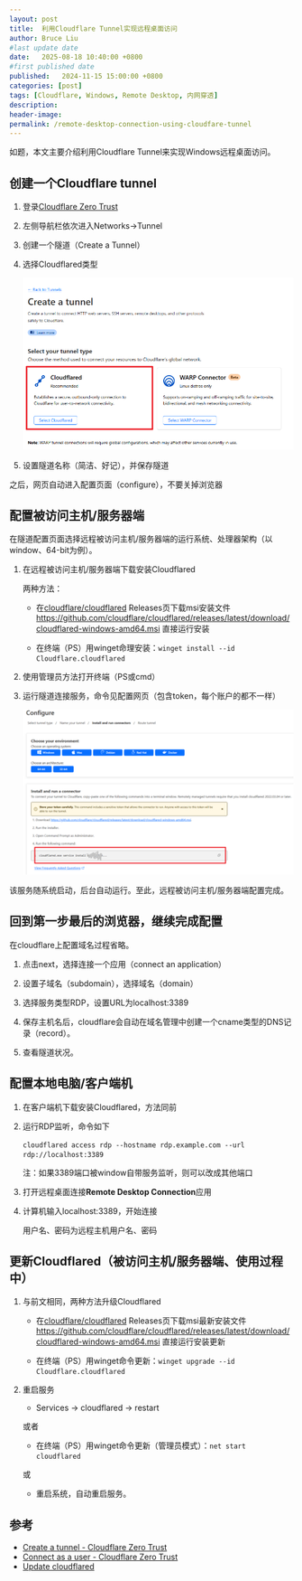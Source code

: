 ```yaml
---
layout: post
title:  利用Cloudflare Tunnel实现远程桌面访问
author: Bruce Liu
#last update date
date:   2025-08-18 10:40:00 +0800
#first published date
published:   2024-11-15 15:00:00 +0800
categories: [post]
tags: [Cloudflare, Windows, Remote Desktop, 内网穿透]
description: 
header-image: 
permalink: /remote-desktop-connection-using-cloudfare-tunnel
---
```


如题，本文主要介绍利用Cloudflare Tunnel来实现Windows远程桌面访问。

<!--the above is the excerpt-->
<!--more-->
<!--the following is the text-->


## 创建一个Cloudflare tunnel

1. 登录[Cloudflare Zero Trust](https://one.dash.cloudflare.com/)

1. 左侧导航栏依次进入Networks→Tunnel

1. 创建一个隧道（Create a Tunnel）

1. 选择Cloudflared类型
    
	![Cloudflared类型](/assets/pics/cloudflare-tunnel-type.png)

1. 设置隧道名称（简洁、好记），并保存隧道

之后，网页自动进入配置页面（configure），不要关掉浏览器

## 配置被访问主机/服务器端

在隧道配置页面选择远程被访问主机/服务器端的运行系统、处理器架构（以window、64-bit为例）。

1. 在远程被访问主机/服务器端下载安装Cloudflared
    
    两种方法：
    
    - 在[cloudflare/cloudflared](https://github.com/cloudflare/cloudflared) Releases页下载msi安装文件
	<https://github.com/cloudflare/cloudflared/releases/latest/download/cloudflared-windows-amd64.msi>
	直接运行安装
    
    - 在终端（PS）用winget命理安装：`winget install --id Cloudflare.cloudflared`
    
1. 使用管理员方法打开终端（PS或cmd）

1. 运行隧道连接服务，命令见配置网页（包含token，每个账户的都不一样）
    
	![Cloudflared连接服务](/assets/pics/cloudflare-tunnel-configure.png)

该服务随系统启动，后台自动运行。至此，远程被访问主机/服务器端配置完成。

## 回到第一步最后的浏览器，继续完成配置

在cloudflare上配置域名过程省略。

1. 点击next，选择连接一个应用（connect an application）

1. 设置子域名（subdomain），选择域名（domain）

1. 选择服务类型RDP，设置URL为localhost:3389

1. 保存主机名后，cloudflare会自动在域名管理中创建一个cname类型的DNS记录（record）。

1. 查看隧道状况。

## 配置本地电脑/客户端机

1. 在客户端机下载安装Cloudflared，方法同前

1. 运行RDP监听，命令如下
    
	`cloudflared access rdp --hostname rdp.example.com --url rdp://localhost:3389`
	
	注：如果3389端口被window自带服务监听，则可以改成其他端口

1. 打开远程桌面连接**Remote Desktop Connection**应用

1. 计算机输入localhost:3389，开始连接
    
	用户名、密码为远程主机用户名、密码
	
## 更新Cloudflared（被访问主机/服务器端、使用过程中）

1. 与前文相同，两种方法升级Cloudflared

    - 在[cloudflare/cloudflared](https://github.com/cloudflare/cloudflared) Releases页下载msi最新安装文件
	<https://github.com/cloudflare/cloudflared/releases/latest/download/cloudflared-windows-amd64.msi>
	直接运行安装更新
    
    - 在终端（PS）用winget命令更新：`winget upgrade --id Cloudflare.cloudflared`

1. 重启服务

	- Services → cloudflared → restart
	
	或者
	
	- 在终端（PS）用winget命令更新（管理员模式）：`net start cloudflared`
	
	或
	
	- 重启系统，自动重启服务。

## 参考

- [Create a tunnel - Cloudflare Zero Trust](https://developers.cloudflare.com/cloudflare-one/connections/connect-networks/get-started/create-remote-tunnel/#1-create-a-tunnel)
- [Connect as a user - Cloudflare Zero Trust](https://developers.cloudflare.com/cloudflare-one/connections/connect-networks/use-cases/rdp/#2-connect-as-a-user)
- [Update cloudflared](https://developers.cloudflare.com/cloudflare-one/connections/connect-networks/downloads/update-cloudflared/)

<!--links-->

